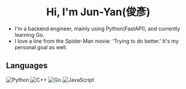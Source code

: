 <div align="center">
<h1>
  Hi, I'm Jun-Yan(俊彥)
</h1>
</div>

- I'm a backend engineer, mainly using Python(FastAPI), and currently learning Go.
- I love a line from the Spider-Man movie: 'Trying to do better.' It's my personal goal as well.


## Languages
![Python](https://img.shields.io/badge/Python-%233776AB?style=for-the-badge&logo=python&logoColor=%23fff)
![C++](https://img.shields.io/badge/C%2B%2B-%2300599C?style=for-the-badge&logo=c%2B%2B&logoColor=%23fff)
![Go](https://img.shields.io/badge/go-00ADD8?style=for-the-badge&logo=go&logoColor=white)
![JavaScript](https://img.shields.io/badge/JavaScript-%23F7DF1E?style=for-the-badge&logo=javascript&logoColor=%23181825)

